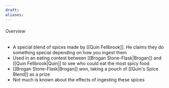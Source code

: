 ```yaml
---
draft: 
aliases:
---
```

###### Overview
- A special blend of spices made by [[Quin Fellbrook]]. He claims they do something special depending on how you ingest them
- Used in an eating contest between [[Brogan Stone-Flask|Brogan]] and [[Quin Fellbrook|Quin]] to see who could eat the most spicy food
- [[Brogan Stone-Flask|Brogan]] won, taking a pouch of [[Quin's Spice Blend]] as a prize
- Not much is known about the effects of ingesting these spices